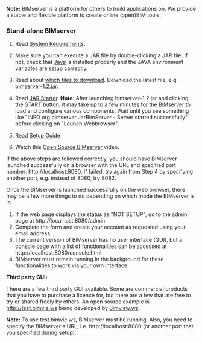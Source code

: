 **Note:** BIMserver is a platform for others to build applications on. We provide a stable and flexible platform to create online (open)BIM tools.

### **Stand-alone BIMserver**

1. Read [System Requirements](https://github.com/opensourceBIM/BIMserver/wiki/Requirements1-2).
2. Make sure you can execute a JAR file by double-clicking a JAR file. If not, check that [Java](http://www.java.com) is installed properly and the JAVA environment variables are setup correctly.
3. Read about [which files to download](https://github.com/opensourceBIM/BIMserver/wiki/Download). Download the latest file, e.g. [bimserver-1.2.jar](http://bimserver.org/download/).
4. Read [JAR Starter](https://github.com/opensourceBIM/BIMserver/wiki/JAR-Starter). 
**Note**: After launching bimserver-1.2.jar and clicking the START button, it may take up to a few minutes for the BIMserver to load and configure various components. Wait until you see something like "INFO  org.bimserver.JarBimServer - Server started successfully" before clicking on "Launch Webbrowser".

5. Read [Setup Guide](https://github.com/opensourceBIM/BIMserver/wiki/Setup)
6. Watch this [Open Source BIMserver](http://www.youtube.com/watch?v=greB5jHi6JQ) video.

If the above steps are followed correctly, you should have BIMserver launched successfully on a browser with the URL and specified port number: http://localhost:8080. If failed, try again from Step 4 by specifying another port, e.g. instead of 8080, try 8082.

Once the BIMserver is launched successfully on the web browser, there may be a few more things to do  depending on which mode the BIMserver is in.

1. If the web page displays the status as "NOT SETUP", go to the admin page at http://localhost:8080/admin
2. Complete the form and create your account as requested using your email address.
3. The current version of BIMserver has no user interface (GUI), but a console page with a list of functionalities can be accessed at http://localhost:8080/console.html
4. BIMserver must remain running in the background for these functionalities to work via your own interface.

**Third party GUI:**

There are a few third party GUI available. Some are commercial products that you have to purchase a licence for, but there are a few that are free to try or shared freely by others. An open source example is http://test.bimvie.ws being developed by [Bimview.ws](http://www.bimvie.ws/).

**Note:** To use test.bimvie.ws, BIMserver must be running. Also, you need to specify the BIMserver's URL, i.e. http://localhost:8080 (or another port that you specified during setup).
